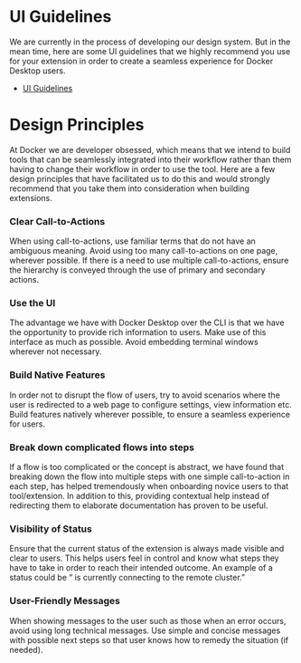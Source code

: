 #  UI Guidelines

We are currently in the process of developing our design system. But in the mean time, here are some UI guidelines that we highly recommend you use for your extension in order to create a seamless experience for Docker Desktop users.
- [UI Guidelines](https://www.figma.com/file/U7pLWfEf6IQKUHLhdateBI/Docker-Design-Guidelines?node-id=1%3A28771)

# Design Principles

At Docker we are developer obsessed, which means that we intend to build tools that can be seamlessly integrated into their workflow rather than them having to change their workflow in order to use the tool. Here are a few design principles that have facilitated us to do this and would strongly recommend that you take them into consideration when building extensions.

### Clear Call-to-Actions

When using call-to-actions, use familiar terms that do not have an ambiguous meaning.  Avoid using too many call-to-actions on one page, wherever possible. If there is a need to use multiple call-to-actions, ensure the hierarchy is conveyed through the use of primary and secondary actions.

### Use the UI

The advantage we have with Docker Desktop over the CLI is that we have the opportunity to provide rich information to users. Make use of this interface as much as possible. Avoid embedding terminal windows wherever not necessary.

### Build Native Features

In order not to disrupt the flow of users, try to avoid scenarios where the user is redirected to a web page to configure settings, view information etc.  Build features natively wherever possible, to ensure a seamless experience for users.

### Break down complicated flows into steps

If a flow is too complicated or the concept is abstract, we have found that breaking down the flow into multiple steps with one simple call-to-action in each step, has helped tremendously when onboarding novice users to that tool/extension.  In addition to this, providing contextual help instead of redirecting them to elaborate documentation has proven to be useful.

### Visibility of Status

Ensure that the current status of the extension is always made visible and clear to users. This helps users feel in control and know what steps they have to take in order to reach their intended outcome.  An example of a status could be “ <extension name> is currently connecting to the remote cluster.”

### User-Friendly  Messages

When showing messages to the user such as those when an error occurs, avoid using long technical messages. Use simple and concise messages with possible next steps so that user knows how to remedy the situation (if needed).
